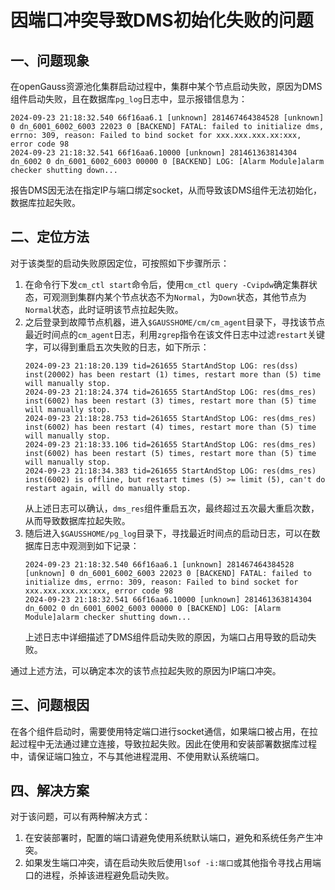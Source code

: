 # 因端口冲突导致DMS初始化失败的问题

## 一、问题现象
在openGauss资源池化集群启动过程中，集群中某个节点启动失败，原因为DMS组件启动失败，且在数据库`pg_log`日志中，显示报错信息为：
```shell
2024-09-23 21:18:32.540 66f16aa6.1 [unknown] 281467464384528 [unknown] 0 dn_6001_6002_6003 22023 0 [BACKEND] FATAL: failed to initialize dms, errno: 309, reason: Failed to bind socket for xxx.xxx.xxx.xx:xxx, error code 98
2024-09-23 21:18:32.541 66f16aa6.10000 [unknown] 281461363814304 dn_6002 0 dn_6001_6002_6003 00000 0 [BACKEND] LOG: [Alarm Module]alarm checker shutting down...
```
报告DMS因无法在指定IP与端口绑定socket，从而导致该DMS组件无法初始化，数据库拉起失败。

## 二、定位方法
对于该类型的启动失败原因定位，可按照如下步骤所示：
1.  在命令行下发`cm_ctl start`命令后，使用`cm_ctl query -Cvipdw`确定集群状态，可观测到集群内某个节点状态不为`Normal`，为`Down`状态，其他节点为`Normal`状态，此时证明该节点拉起失败。
2.  之后登录到故障节点机器，进入`$GAUSSHOME/cm/cm_agent`目录下，寻找该节点最近时间点的`cm_agent`日志，利用`zgrep`指令在该文件日志中过滤`restart`关键字，可以得到重启五次失败的日志，如下所示：
    ```shell
    2024-09-23 21:18:20.139 tid=261655 StartAndStop LOG: res(dss) inst(20002) has been restart (1) times, restart more than (5) time will manually stop.
    2024-09-23 21:18:24.374 tid=261655 StartAndStop LOG: res(dms_res) inst(6002) has been restart (3) times, restart more than (5) time will manually stop.
    2024-09-23 21:18:28.753 tid=261655 StartAndStop LOG: res(dms_res) inst(6002) has been restart (4) times, restart more than (5) time will manually stop.
    2024-09-23 21:18:33.106 tid=261655 StartAndStop LOG: res(dms_res) inst(6002) has been restart (5) times, restart more than (5) time will manually stop.
    2024-09-23 21:18:34.383 tid=261655 StartAndStop LOG: res(dms_res) inst(6002) is offline, but restart times (5) >= limit (5), can't do restart again, will do manually stop.
    ```
    从上述日志可以确认，`dms_res`组件重启五次，最终超过五次最大重启次数，从而导致数据库拉起失败。
3.  随后进入`$GAUSSHOME/pg_log`目录下，寻找最近时间点的启动日志，可以在数据库日志中观测到如下记录：
    ```shell
    2024-09-23 21:18:32.540 66f16aa6.1 [unknown] 281467464384528 [unknown] 0 dn_6001_6002_6003 22023 0 [BACKEND] FATAL: failed to initialize dms, errno: 309, reason: Failed to bind socket for xxx.xxx.xxx.xx:xxx, error code 98
    2024-09-23 21:18:32.541 66f16aa6.10000 [unknown] 281461363814304 dn_6002 0 dn_6001_6002_6003 00000 0 [BACKEND] LOG: [Alarm Module]alarm checker shutting down...
    ```
    上述日志中详细描述了DMS组件启动失败的原因，为端口占用导致的启动失败。

通过上述方法，可以确定本次的该节点拉起失败的原因为IP端口冲突。

## 三、问题根因
在各个组件启动时，需要使用特定端口进行socket通信，如果端口被占用，在拉起过程中无法通过建立连接，导致拉起失败。因此在使用和安装部署数据库过程中，请保证端口独立，不与其他进程混用、不使用默认系统端口。

## 四、解决方案
对于该问题，可以有两种解决方式：
1.  在安装部署时，配置的端口请避免使用系统默认端口，避免和系统任务产生冲突。
2.  如果发生端口冲突，请在启动失败后使用`lsof -i:端口`或其他指令寻找占用端口的进程，杀掉该进程避免启动失败。
